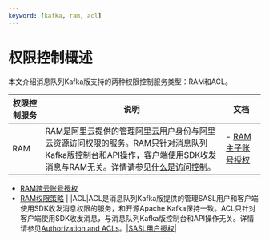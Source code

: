 ```yaml
---
keyword: [kafka, ram, acl]
---
```


# 权限控制概述

本文介绍消息队列Kafka版支持的两种权限控制服务类型：RAM和ACL。

|权限控制服务|说明|文档|
|------|--|--|
|RAM|RAM是阿里云提供的管理阿里云用户身份与阿里云资源访问权限的服务。RAM只针对消息队列Kafka版控制台和API操作，客户端使用SDK收发消息与RAM无关。详情请参见[什么是访问控制](/intl.zh-CN/产品简介/什么是访问控制.md)。|-   [RAM主子账号授权](/intl.zh-CN/权限控制/RAM主子账号授权.md)
-   [RAM跨云账号授权]()
-   [RAM权限策略]() |
|ACL|ACL是消息队列Kafka版提供的管理SASL用户和客户端使用SDK收发消息权限的服务，和开源Apache Kafka保持一致。ACL只针对客户端使用SDK收发消息，与消息队列Kafka版控制台和API操作无关。详情请参见[Authorization and ACLs](http://kafka.apache.org/090/documentation.html#security_authz)。|[SASL用户授权](/intl.zh-CN/权限控制/SASL用户授权.md)|

